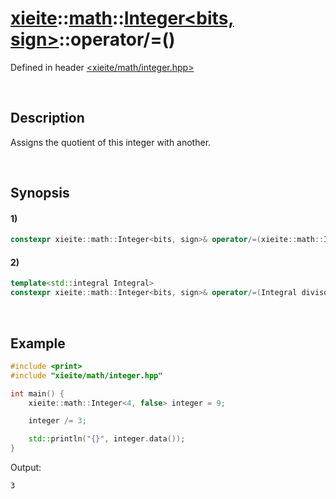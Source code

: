 # [xieite](../../../../../xieite.md)\:\:[math](../../../../../math.md)\:\:[Integer<bits, sign>](../../../../integer.md)\:\:operator/=\(\)
Defined in header [<xieite/math/integer.hpp>](../../../../../../../include/xieite/math/integer.hpp)

&nbsp;

## Description
Assigns the quotient of this integer with another.

&nbsp;

## Synopsis
#### 1)
```cpp
constexpr xieite::math::Integer<bits, sign>& operator/=(xieite::math::Integer<bits, sign> divisor);
```
#### 2)
```cpp
template<std::integral Integral>
constexpr xieite::math::Integer<bits, sign>& operator/=(Integral divisor);
```

&nbsp;

## Example
```cpp
#include <print>
#include "xieite/math/integer.hpp"

int main() {
    xieite::math::Integer<4, false> integer = 9;

    integer /= 3;

    std::println("{}", integer.data());
}
```
Output:
```
3
```
